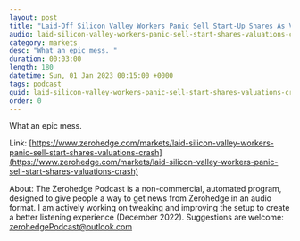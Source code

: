 ```yaml
---
layout: post
title: "Laid-Off Silicon Valley Workers Panic Sell Start-Up Shares As Valuations Crash"
audio: laid-silicon-valley-workers-panic-sell-start-shares-valuations-crash-0
category: markets
desc: "What an epic mess. "
duration: 00:03:00
length: 180
datetime: Sun, 01 Jan 2023 00:15:00 +0000
tags: podcast
guid: laid-silicon-valley-workers-panic-sell-start-shares-valuations-crash-0
order: 0
---
```

What an epic mess. 

Link: [https://www.zerohedge.com/markets/laid-silicon-valley-workers-panic-sell-start-shares-valuations-crash](https://www.zerohedge.com/markets/laid-silicon-valley-workers-panic-sell-start-shares-valuations-crash)

About: The Zerohedge Podcast is a non-commercial, automated program, designed to give people a way to get news from Zerohedge in an audio format.  I am actively working on tweaking and improving the setup to create a better listening experience (December 2022).  Suggestions are welcome: [zerohedgePodcast@outlook.com](mailto:zerohedgePodcast@outlook.com)